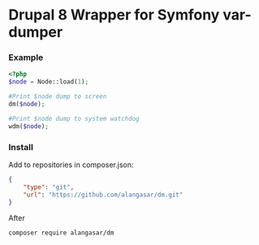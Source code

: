 # Drupal 8 Wrapper for Symfony var-dumper

### Example
```php
<?php
$node = Node::load(1);

#Print $node dump to screen 
dm($node);

#Print $node dump to system watchdog
wdm($node);

``` 

### Install

Add to repositories in composer.json:

```json
{
    "type": "git",
    "url": "https://github.com/alangasar/dm.git"
}
```
After 
```
composer require alangasar/dm
```

